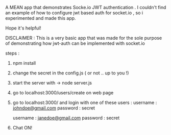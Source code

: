 A MEAN app that demonstrates Socke.io JWT authentication .
I couldn't find an example of how to configure jwt based auth for socket.io , so i experimented 
and made this app.

Hope it's helpful!

DISCLAIMER : This is a very basic app that was made for the sole purpose of demonstrating how jwt-auth
			 can be implemented with socket.io

steps :

1) npm install
2) change the secret in the config.js ( or not .. up to you !)
3) start the server with -> node server.js
4) go to localhost:3000/users/create on web page
5) go to localhost:3000/ and login with one of these users :
	username : johndoe@gmail.com
	password : secret

	username : janedoe@gmail.com
	password : secret
6) Chat ON!